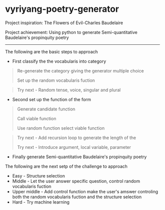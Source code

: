 # vyriyang-poetry-generator

Project inspiration: The Flowers of Evil-Charles Baudelaire

Project achievement: Using python to generate Semi-quantitative Baudelaire's propinquity poetry 

---

The following are the basic steps to approach
* First classify the the vocabularis into category
> Re-generate the category giving the generator multiple choice
>
> Set up the random vocabularis fuction

> Try next - Random tense, voice, singular and plural

* Second set up the function of the form
> Generate candidate function
>
> Call viable function
>
> Use random function select viable function

> Try next - Add recursion loop to generate the length of the
>
> Try next - Introduce argument, local variable, parameter

* Finally generate Semi-quantitative Baudelaire's propinquity poetry 




The following are the next setp of the challenge to approach
* Easy - Structure selection
* Middle - Let the user answer specific question, control random vocabularis fuction
* Upper middle - Add control function make the user's amswer controling both the random vocabularis fuction and the structure selection 
* Hard - Try machine learning